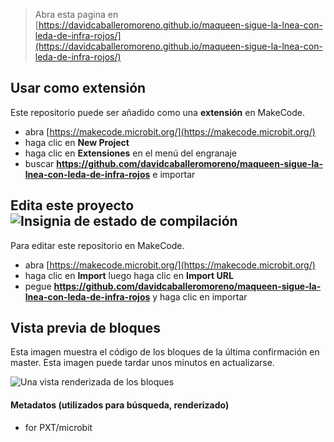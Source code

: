 
> Abra esta pagina en [https://davidcaballeromoreno.github.io/maqueen-sigue-la-lnea-con-leda-de-infra-rojos/](https://davidcaballeromoreno.github.io/maqueen-sigue-la-lnea-con-leda-de-infra-rojos/)

## Usar como extensión

Este repositorio puede ser añadido como una **extensión** en MakeCode.

* abra [https://makecode.microbit.org/](https://makecode.microbit.org/)
* haga clic en **New Project**
* haga clic en **Extensiones** en el menú del engranaje
* buscar **https://github.com/davidcaballeromoreno/maqueen-sigue-la-lnea-con-leda-de-infra-rojos** e importar

## Edita este proyecto ![Insignia de estado de compilación](https://github.com/davidcaballeromoreno/maqueen-sigue-la-lnea-con-leda-de-infra-rojos/workflows/MakeCode/badge.svg)

Para editar este repositorio en MakeCode.

* abra [https://makecode.microbit.org/](https://makecode.microbit.org/)
* haga clic en **Import** luego haga clic en **Import URL**
* pegue **https://github.com/davidcaballeromoreno/maqueen-sigue-la-lnea-con-leda-de-infra-rojos** y haga clic en importar

## Vista previa de bloques

Esta imagen muestra el código de los bloques de la última confirmación en master.
Esta imagen puede tardar unos minutos en actualizarse.

![Una vista renderizada de los bloques](https://github.com/davidcaballeromoreno/maqueen-sigue-la-lnea-con-leda-de-infra-rojos/raw/master/.github/makecode/blocks.png)

#### Metadatos (utilizados para búsqueda, renderizado)

* for PXT/microbit
<script src="https://makecode.com/gh-pages-embed.js"></script><script>makeCodeRender("{{ site.makecode.home_url }}", "{{ site.github.owner_name }}/{{ site.github.repository_name }}");</script>
